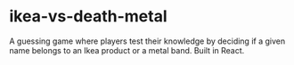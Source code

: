 # ikea-vs-death-metal
A guessing game where players test their knowledge by deciding if a given name belongs to an Ikea product or a metal band. Built in React.
